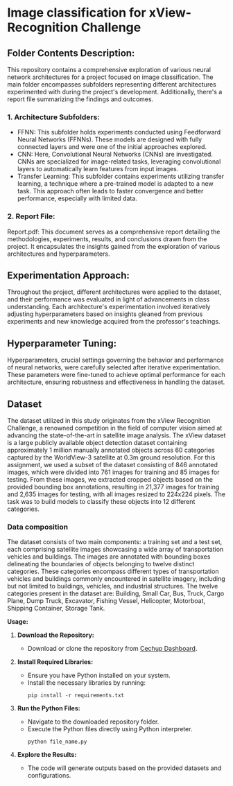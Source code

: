 # Image classification for xView-Recognition Challenge
## Folder Contents Description:

This repository contains a comprehensive exploration of various neural network architectures for a project focused on image classification. The main folder encompasses subfolders representing different architectures experimented with during the project's development. Additionally, there's a report file summarizing the findings and outcomes.

### 1. Architecture Subfolders:
- FFNN: This subfolder holds experiments conducted using Feedforward Neural Networks (FFNNs). These models are designed with fully connected layers and were one of the initial approaches explored.
- CNN: Here, Convolutional Neural Networks (CNNs) are investigated. CNNs are specialized for image-related tasks, leveraging convolutional layers to automatically learn features from input images.
- Transfer Learning: This subfolder contains experiments utilizing transfer learning, a technique where a pre-trained model is adapted to a new task. This approach often leads to faster convergence and better performance, especially with limited data.
### 2. Report File:
Report.pdf: This document serves as a comprehensive report detailing the methodologies, experiments, results, and conclusions drawn from the project. It encapsulates the insights gained from the exploration of various architectures and hyperparameters.

## Experimentation Approach:
Throughout the project, different architectures were applied to the dataset, and their performance was evaluated in light of advancements in class understanding. Each architecture's experimentation involved iteratively adjusting hyperparameters based on insights gleaned from previous experiments and new knowledge acquired from the professor's teachings.

## Hyperparameter Tuning:
Hyperparameters, crucial settings governing the behavior and performance of neural networks, were carefully selected after iterative experimentation. These parameters were fine-tuned to achieve optimal performance for each architecture, ensuring robustness and effectiveness in handling the dataset.

## Dataset
The dataset utilized in this study originates from the xView Recognition Challenge, a renowned competition in the field of computer vision aimed at advancing the state-of-the-art in satellite image analysis. The xView dataset is a large publicly available object detection dataset containing approximately 1 million manually annotated objects across 60 categories captured by the WorldView-3 satellite at 0.3m ground resolution. For this assignment, we used a subset of the dataset consisting of 846 annotated images, which were divided into 761 images for training and 85 images for testing. From these images, we extracted cropped objects based on the provided bounding box annotations, resulting in 21,377 images for training and 2,635 images for testing, with all images resized to 224x224 pixels. The task was to build models to classify these objects into 12 different categories.

### Data composition
The dataset consists of two main components: a training set and a test set, each comprising satellite images showcasing a wide array of transportation vehicles and buildings. The images are annotated with bounding boxes delineating the boundaries of objects belonging to twelve distinct categories. These categories encompass different types of transportation vehicles and buildings commonly encountered in satellite imagery, including but not limited to buildings, vehicles, and industrial structures.
The twelve categories present in the dataset are: Building, Small Car, Bus, Truck, Cargo Plane, Dump Truck, Excavator, Fishing Vessel, Helicopter, Motorboat, Shipping Container, Storage Tank.

**Usage:**

1. **Download the Repository:**
   - Download or clone the repository from [Cechup Dashboard](https://cechup.com/dashboard/Image-classification-for-xView-Recognition-Challenge).

2. **Install Required Libraries:**
   - Ensure you have Python installed on your system.
   - Install the necessary libraries by running:
     ```
     pip install -r requirements.txt
     ```

3. **Run the Python Files:**
   - Navigate to the downloaded repository folder.
   - Execute the Python files directly using Python interpreter.
     ```
     python file_name.py
     ```

4. **Explore the Results:**
   - The code will generate outputs based on the provided datasets and configurations.

